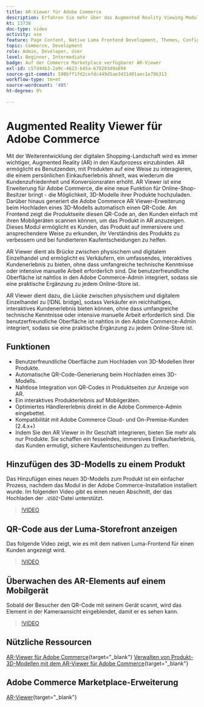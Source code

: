```yaml
---
title: AR-Viewer für Adobe Commerce
description: Erfahren Sie mehr über das Augmented Reality Viewing-Modul auf der Commerce Marketplace.
kt: 13738
doc-type: video
activity: use
feature: Page Content, Native Luma Frontend Development, Themes, Configuration
topic: Commerce, Development
role: Admin, Developer, User
level: Beginner, Intermediate
badge: Auf der Commerce Marketplace verfügbarer AR-Viewer
exl-id: c57d44b3-2a9c-4623-b45a-678203d9a894
source-git-commit: 598bff1fd2cefdc449d5ae3431401aec1e796313
workflow-type: tm+mt
source-wordcount: '485'
ht-degree: 0%

---
```


# Augmented Reality Viewer für Adobe Commerce

Mit der Weiterentwicklung der digitalen Shopping-Landschaft wird es immer wichtiger, Augmented Reality (AR) in den Kaufprozess einzubinden. AR ermöglicht es Benutzenden, mit Produkten auf eine Weise zu interagieren, die einem persönlichen Einkaufserlebnis ähnelt, was wiederum die Kundenzufriedenheit und Konversionsraten erhöht.
AR Viewer ist eine Erweiterung für Adobe Commerce, die eine neue Funktion für Online-Shop-Besitzer bringt - die Möglichkeit, 3D-Modelle ihrer Produkte hochzuladen. Darüber hinaus generiert die Adobe Commerce AR Viewer-Erweiterung beim Hochladen eines 3D-Modells automatisch einen QR-Code. Am Frontend zeigt die Produktseite diesen QR-Code an, den Kunden einfach mit ihren Mobilgeräten scannen können, um das Produkt in AR anzuzeigen. Dieses Modul ermöglicht es Kunden, das Produkt auf immersivere und ansprechendere Weise zu erkunden, ihr Verständnis des Produkts zu verbessern und bei fundierteren Kaufentscheidungen zu helfen.

AR Viewer dient als Brücke zwischen physischem und digitalem Einzelhandel und ermöglicht es Verkäufern, ein umfassendes, interaktives Kundenerlebnis zu bieten, ohne dass umfangreiche technische Kenntnisse oder intensive manuelle Arbeit erforderlich sind. Die benutzerfreundliche Oberfläche ist nahtlos in den Adobe Commerce-Admin integriert, sodass sie eine praktische Ergänzung zu jedem Online-Store ist.

AR Viewer dient dazu, die Lücke zwischen physischem und digitalem Einzelhandel zu [!DNL bridge], sodass Verkäufer ein reichhaltiges, interaktives Kundenerlebnis bieten können, ohne dass umfangreiche technische Kenntnisse oder intensive manuelle Arbeit erforderlich sind. Die benutzerfreundliche Oberfläche ist nahtlos in den Adobe Commerce-Admin integriert, sodass sie eine praktische Ergänzung zu jedem Online-Store ist.

## Funktionen

- Benutzerfreundliche Oberfläche zum Hochladen von 3D-Modellen Ihrer Produkte.
- Automatische QR-Code-Generierung beim Hochladen eines 3D-Modells.
- Nahtlose Integration von QR-Codes in Produktseiten zur Anzeige von AR.
- Ein interaktives Produkterlebnis auf Mobilgeräten.
- Optimiertes Händlererlebnis direkt in die Adobe Commerce-Admin eingebettet.
- Kompatibilität mit Adobe Commerce Cloud- und On-Premise-Kunden (2.4.x+)
- Indem Sie den AR Viewer in Ihr Geschäft integrieren, bieten Sie mehr als nur Produkte. Sie schaffen ein fesselndes, immersives Einkaufserlebnis, das Kunden ermutigt, sichere Kaufentscheidungen zu treffen.

## Hinzufügen des 3D-Modells zu einem Produkt

Das Hinzufügen eines neuen 3D-Modells zum Produkt ist ein einfacher Prozess, nachdem das Modul in der Adobe Commerce-Installation installiert wurde.
Im folgenden Video gibt es einen neuen Abschnitt, der das Hochladen der `.USDZ`-Datei unterstützt.

>[!VIDEO](https://video.tv.adobe.com/v/3422370?learn=on)

## QR-Code aus der Luma-Storefront anzeigen

Das folgende Video zeigt, wie es mit dem nativen Luma-Frontend für einen Kunden angezeigt wird.

>[!VIDEO](https://video.tv.adobe.com/v/3422371?learn=on)

## Überwachen des AR-Elements auf einem Mobilgerät

Sobald der Besucher den QR-Code mit seinem Gerät scannt, wird das Element in der Kameraansicht eingeblendet, damit er es sehen kann.

>[!VIDEO](https://video.tv.adobe.com/v/3422372?learn=on)

## Nützliche Ressourcen

[AR-Viewer für Adobe Commerce](https://experienceleague.adobe.com/docs/commerce-admin/catalog/products/digital-assets/product-3d-model/ar-viewer-overview.html){target="_blank"}
[Verwalten von Produkt-3D-Modellen mit dem AR-Viewer für Adobe Commerce](https://experienceleague.adobe.com/docs/commerce-admin/catalog/products/digital-assets/product-3d-model/ar-viewer-setup.html){target="_blank"}

## Adobe Commerce Marketplace-Erweiterung

[AR-Viewer](https://commercemarketplace.adobe.com/magento-module-arviewer.html){target="_blank"}
